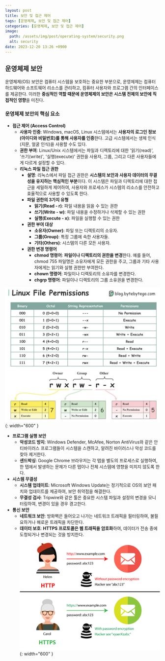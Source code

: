 ```yaml
---
layout: post
title: 보안 및 접근 제어
tags: [운영체제, 보안 및 접근 제어]
categories: [운영체제, 보안 및 접근 제어]
image:
  path: /assets/img/post/operating-system/security.png
  alt: security
date: 2023-12-20 13:26 +0900
---
```


## 운영체제 보안

운영체제(OS) 보안은 컴퓨터 시스템을 보호하는 중요한 부분으로, 운영체제는 컴퓨터 하드웨어와 소프트웨어 리소스를 관리하고, 컴퓨터 사용자와 프로그램 간의 인터페이스를 제공한다. 이러한 **중심적인 역할 때문에 운영체제의 보안은 시스템 전체의 보안에 직접적인 영향**을 미친다.

### 운영체제 보안의 핵심 요소

- **접근 제어 (Access Control)**
  - **사용자 인증**: Windows, macOS, Linux 시스템에서는 **사용자의 로그인 정보(아이디와 비밀번호)를 통해 사용자를 인증**한다. 고급 시스템에서는 생체 인식(지문, 얼굴 인식)을 사용할 수도 있다.
  - **권한 부여**: Linux/Unix 시스템에서는 파일과 디렉토리에 대한 '읽기(read)', '쓰기(write)', '실행(execute)' 권한을 사용자, 그룹, 그리고 다른 사용자들에게 다르게 설정할 수 있다.
  - **리눅스 파일 접근 권한**
    - **설명**: 리눅스에서 파일 접근 권한은 **시스템의 보안과 사용자 데이터의 무결성을 유지하는 핵심적인 부분**이다. 이 시스템은 파일과 디렉토리에 대한 접근을 세밀하게 제어하여, 사용자와 프로세스가 시스템의 리소스를 안전하고 효율적으로 사용할 수 있도록 한다.
    - **파일 권한의 3가지 유형**
      - **읽기(Read - r)**: 파일 내용을 읽을 수 있는 권한
      - **쓰기(Write - w)**: 파일 내용을 수정하거나 삭제할 수 있는 권한
      - **실행(Execute - x)**: 파일을 실행할 수 있는 권한
    - **권한 부여 대상**
      - **소유자(Owner)**: 파일 또는 디렉토리의 소유자.
      - **그룹(Group)**: 특정 그룹에 속한 사용자들.
      - **기타(Others)**: 시스템의 다른 모든 사용자.
    - **권한 변경 명령어**
      - **chmod 명령어**: **파일이나 디렉토리의 권한을 변경**한다. 예를 들어, chmod 755 파일명은 소유자에게 모든 권한을 주고, 그룹과 기타 사용자에게는 읽기와 실행 권한만 부여한다.
      - **chown 명령어**: 파일이나 디렉토리의 소유자를 변경한다.
      - **chgrp 명령어**: 파일이나 디렉토리의 그룹 소유권을 변경한다.

![file-permissions](/assets/img/post/operating-system/file-permissions.jpeg){: width="600" }

- **프로그램 실행 보안**
  - **악성코드 방지**: Windows Defender, McAfee, Norton AntiVirus와 같은 안티바이러스 프로그램들이 시스템을 스캔하고, 알려진 바이러스나 악성 코드를 찾아 제거한다.
  - **샌드박싱**: Google Chrome 브라우저는 각 탭을 별도의 프로세스로 실행하여, 한 탭에서 발생하는 문제가 다른 탭이나 전체 시스템에 영향을 미치지 않도록 한다.
- **시스템 무결성**
  - **시스템 업데이트**: Microsoft Windows Update는 정기적으로 OS의 보안 패치와 업데이트를 제공하여, 보안 취약점을 해결한다.
  - **무결성 검사**: Tripwire와 같은 툴은 중요한 시스템 파일과 설정의 변경을 모니터링하여, 변경이 있을 경우 경고한다.
- **통신 보안**
  - **네트워크 보안**: 방화벽은 들어오고 나가는 네트워크 트래픽을 필터링하여, 불필요하거나 해로운 트래픽을 차단한다.
  - **데이터 보호**: **HTTPS 프로토콜은 웹 트래픽을 암호화**하여, 데이터가 전송 중에 도청되거나 변경되는 것을 방지한다.
    ![https](/assets/img/post/operating-system/https.png){: width="600" }
